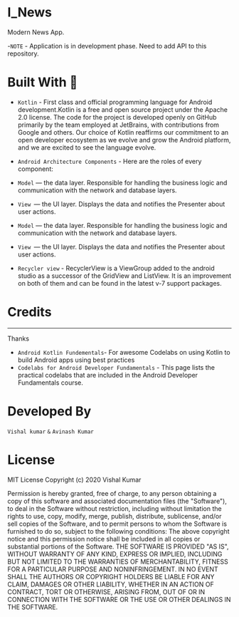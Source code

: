 # I_News

Modern News App. 

-```NOTE``` - Application is in development phase. Need to add API to this repository.

# Built With 🔨 
- ```Kotlin``` - First class and official programming language for Android development.Kotlin is a free and open source project under the Apache 2.0 license. The code for the project is developed openly on GitHub primarily by the team employed at JetBrains, with contributions from Google and others. Our choice of Kotlin reaffirms our commitment to an open developer ecosystem as we evolve and grow the Android platform, and we are excited to see the language evolve.  
 - ```Android Architecture Components``` - Here are the roles of every component:      
 - ```Model``` — the data layer. Responsible for handling the business logic and communication with the network and database layers.    
 - ```View ```— the UI layer. Displays the data and notifies the Presenter about user actions.     

  - ```Model``` — the data layer. Responsible for handling the business logic and communication with the network and database layers.     
  - ```View ```— the UI layer. Displays the data and notifies the Presenter about user actions. 


- ```Recycler view``` - RecyclerView is a ViewGroup added to the android studio as a successor of the GridView and ListView. It is an improvement on both of them and can be found in the latest v-7 support packages.

# Credits
---
Thanks 
- ```Android Kotlin Fundementals```- For awesome Codelabs on using Kotlin to build Android apps using best practices
- ```Codelabs for Android Developer Fundamentals``` - This page lists the practical codelabs that are included in the Android Developer Fundamentals course. 

#  Developed By
```Vishal kumar``` ```&``` ```Avinash Kumar``` 


# License
MIT License 
Copyright (c) 2020 Vishal Kumar


Permission is hereby granted, free of charge, to any person obtaining a copy
of this software and associated documentation files (the "Software"), to deal
in the Software without restriction, including without limitation the rights
to use, copy, modify, merge, publish, distribute, sublicense, and/or sell
copies of the Software, and to permit persons to whom the Software is
furnished to do so, subject to the following conditions: 
The above copyright notice and this permission notice shall be included in all
copies or substantial portions of the Software. 
THE SOFTWARE IS PROVIDED "AS IS", WITHOUT WARRANTY OF ANY KIND, EXPRESS OR
IMPLIED, INCLUDING BUT NOT LIMITED TO THE WARRANTIES OF MERCHANTABILITY,
FITNESS FOR A PARTICULAR PURPOSE AND NONINFRINGEMENT. IN NO EVENT SHALL THE
AUTHORS OR COPYRIGHT HOLDERS BE LIABLE FOR ANY CLAIM, DAMAGES OR OTHER
LIABILITY, WHETHER IN AN ACTION OF CONTRACT, TORT OR OTHERWISE, ARISING FROM,
OUT OF OR IN CONNECTION WITH THE SOFTWARE OR THE USE OR OTHER DEALINGS IN THE
SOFTWARE.
